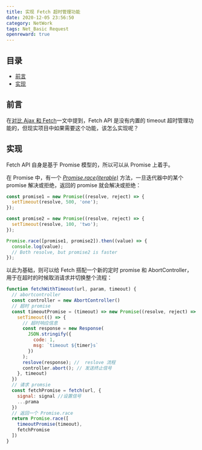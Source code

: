 ```yaml
---
title: 实现 Fetch 超时管理功能
date: 2020-12-05 23:56:50
category: NetWork
tags: Net_Basic Request
openreward: true
---
```


## 目录

<!-- toc -->

- [前言](#前言)
- [实现](#实现)

<!-- tocstop -->

## 前言

在[对比 Ajax 和 Fetch](https://betamee.github.io/content/NetWork-%E5%AF%B9%E6%AF%94%20Ajax%20%E5%92%8C%20Fetch/)一文中提到，Fetch API 是没有内置的 timeout 超时管理功能的，但现实项目中如果需要这个功能，该怎么实现呢？

## 实现

Fetch API 自身是基于 Promise 模型的，所以可以从 Promise 上着手。

在 Promise 中，有一个 [*Promise.race(iterable)*](https://developer.mozilla.org/zh-CN/docs/Web/JavaScript/Reference/Global_Objects/Promise/race) 方法，一旦迭代器中的某个 promise 解决或拒绝，返回的 promise 就会解决或拒绝：

```js
const promise1 = new Promise((resolve, reject) => {
  setTimeout(resolve, 500, 'one');
});

const promise2 = new Promise((resolve, reject) => {
  setTimeout(resolve, 100, 'two');
});

Promise.race([promise1, promise2]).then((value) => {
  console.log(value);
  // Both resolve, but promise2 is faster
});
```

以此为基础，则可以给 Fetch 搭配一个新的定时 promise 和 AbortController，用于在超时的时候取消请求并切换整个流程：

```js
function fetchWithTimeout(url, param, timeout) {
  // abortcontroller
  const controller = new AbortController()
  // 超时 promise
  const timeoutPromise = (timeout) => new Promise((resolve, reject) => {
    setTimeout(() => {
      // 超时响应信息
      const response = new Response(
        JSON.stringify({
          code: 1,
          msg: `timeout ${timer}s`
        })
      );
      reslove(response); //  reslove 流程
      controller.abort(); // 发送终止信号
    }, timeout)
  })
  // 请求 promsie
  const fetchPromise = fetch(url, {
    signal: signal //设置信号
    ...prama
  })
  // 返回一个 Promise.race
  return Promise.race([
    timeoutPromise(timeout),
    fetchPromise
  ])
}
```

